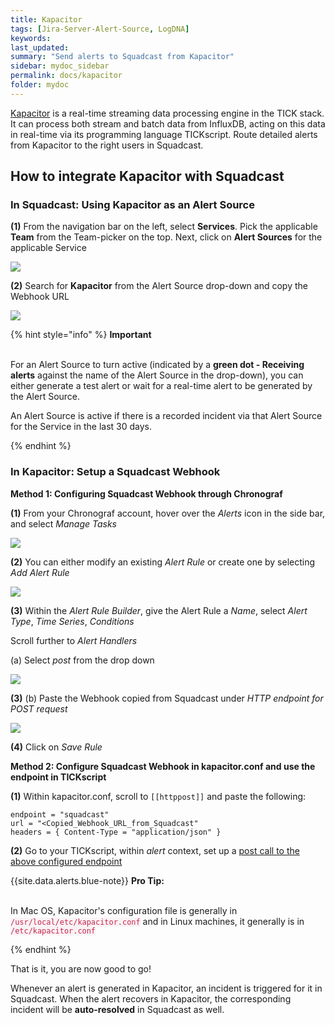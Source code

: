 ```yaml
---
title: Kapacitor
tags: [Jira-Server-Alert-Source, LogDNA]
keywords: 
last_updated: 
summary: "Send alerts to Squadcast from Kapacitor"
sidebar: mydoc_sidebar
permalink: docs/kapacitor
folder: mydoc
---
```


[Kapacitor](https://www.influxdata.com/time-series-platform/kapacitor/) is a real-time streaming data processing engine in the TICK stack. It can process both stream and batch data from InfluxDB, acting on this data in real-time via its programming language TICKscript.
Route detailed alerts from Kapacitor to the right users in Squadcast.

## How to integrate Kapacitor with Squadcast

### In Squadcast: Using Kapacitor as an Alert Source

**(1)** From the navigation bar on the left, select **Services**. Pick the applicable **Team** from the Team-picker on the top. Next, click on **Alert Sources** for the applicable Service

![](../../.gitbook/assets/alert\_source\_1.png)

**(2)** Search for **Kapacitor** from the Alert Source drop-down and copy the Webhook URL

![](../../.gitbook/assets/kapacitor\_1.png)

{% hint style="info" %} 
<b>Important</b><br/><br/>
<p>For an Alert Source to turn active (indicated by a <b>green dot - Receiving alerts</b> against the name of the Alert Source in the drop-down), you can either generate a test alert or wait for a real-time alert to be generated by the Alert Source.</p>
<p>An Alert Source is active if there is a recorded incident via that Alert Source for the Service in the last 30 days.</p>
{% endhint %}

### In Kapacitor: Setup a Squadcast Webhook

**Method 1: Configuring Squadcast Webhook through Chronograf**

**(1)** From your Chronograf account, hover over the *Alerts* icon in the side bar, and select *Manage Tasks*

![](../../.gitbook/assets/kapacitor\_2.png)

**(2)** You can either modify an existing *Alert Rule* or create one by selecting *Add Alert Rule*

![](../../.gitbook/assets/kapacitor\_3.png)

**(3)** Within the *Alert Rule Builder*, give the Alert Rule a *Name*, select *Alert Type*, *Time Series*, *Conditions*

Scroll further to *Alert Handlers*

(a) Select *post* from the drop down

![](../../.gitbook/assets/kapacitor\_4.png)

**(3)** (b) Paste the Webhook copied from Squadcast under *HTTP endpoint for POST request*

![](../../.gitbook/assets/kapacitor\_5.png)

**(4)** Click on *Save Rule*

**Method 2: Configure Squadcast Webhook in kapacitor.conf and use the endpoint in TICKscript** 

**(1)** Within kapacitor.conf, scroll to `[[httppost]]` and paste the following:

```
endpoint = "squadcast"
url = "<Copied_Webhook_URL_from_Squadcast"
headers = { Content-Type = "application/json" }
```

**(2)** Go to your TICKscript, within *alert* context, set up a [post call to the above configured endpoint](https://docs.influxdata.com/kapacitor/v1.5/event_handlers/post/#example-tickscript-using-a-pre-configured-endpoint)

{{site.data.alerts.blue-note}}
<b>Pro Tip:</b>
<br/><br/><p>In Mac OS, Kapacitor's configuration file is generally in <code class="highlighter-rouge" style="color: #c7254e; background-color: #f9f2f4 !important;">/usr/local/etc/kapacitor.conf</code> and in Linux machines, it generally is in <code class="highlighter-rouge" style="color: #c7254e; background-color: #f9f2f4 !important;">/etc/kapacitor.conf</code></p>
{% endhint %}

That is it, you are now good to go! 

Whenever an alert is generated in Kapacitor, an incident is triggered for it in Squadcast. When the alert recovers in Kapacitor, the corresponding incident will be **auto-resolved** in Squadcast as well.
